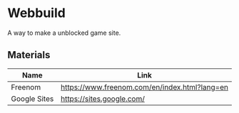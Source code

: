 # Webbuild

A way to make a unblocked game site.

## Materials

| Name  | Link |
| ------------- | ------------- |
| Freenom  | https://www.freenom.com/en/index.html?lang=en  |
|  Google Sites  | https://sites.google.com/  |
